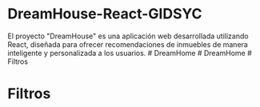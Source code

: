 # DreamHouse-React-GIDSYC
 El proyecto "DreamHouse" es una aplicación web desarrollada utilizando React, diseñada para ofrecer recomendaciones de inmuebles de manera inteligente y personalizada a los usuarios. 
#   D r e a m H o m e  
 #   D r e a m H o m e  
 # Filtros
# Filtros
